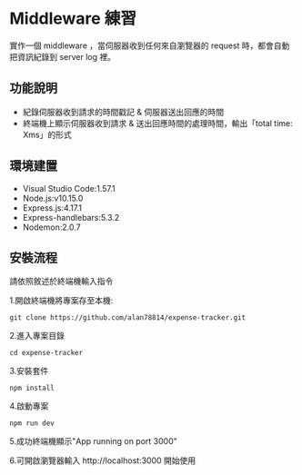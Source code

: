 # Middleware 練習
實作一個 middleware ，當伺服器收到任何來自瀏覽器的 request 時，都會自動把資訊紀錄到 server log 裡。

## 功能說明
- 紀錄伺服器收到請求的時間戳記 & 伺服器送出回應的時間
- 終端機上顯示伺服器收到請求 & 送出回應時間的處理時間，輸出「total time: Xms」的形式

## 環境建置
- Visual Studio Code:1.57.1
- Node.js:v10.15.0
- Express.js:4.17.1
- Express-handlebars:5.3.2
- Nodemon:2.0.7

## 安裝流程
請依照敘述於終端機輸入指令

1.開啟終端機將專案存至本機:
```
git clone https://github.com/alan78814/expense-tracker.git
```
2.進入專案目錄
```
cd expense-tracker
```
3.安裝套件
```
npm install
```
4.啟動專案
```
npm run dev
```
5.成功終端機顯示"App running on port 3000"

6.可開啟瀏覽器輸入 http://localhost:3000 開始使用
